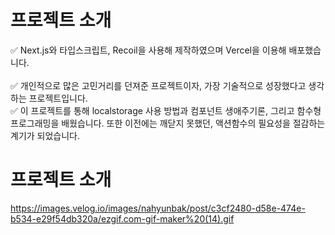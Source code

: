 
# 프로젝트 소개 
✅ Next.js와 타입스크립트,  Recoil을 사용해 제작하였으며 Vercel을 이용해 배포했습니다.  
<br>
✅ 개인적으로 많은 고민거리를 던져준 프로젝트이자, 가장 기술적으로 성장했다고 생각하는 프로젝트입니다. 
<br>
✅ 이 프로젝트를 통해 localstorage 사용 방법과 컴포넌트 생애주기론, 그리고 함수형 프로그래밍을 배웠습니다. 또한 이전에는 깨닫지 못했던, 액션함수의 필요성을 절감하는 계기가 되었습니다.


# 프로젝트 소개 
https://images.velog.io/images/nahyunbak/post/c3cf2480-d58e-474e-b534-e29f54db320a/ezgif.com-gif-maker%20(14).gif
